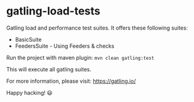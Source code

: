 # gatling-load-tests

Gatling load and performance test suites. It offers these following suites:

- BasicSuite
- FeedersSuite - Using Feeders & checks

Run the project with maven plugin: 
`mvn clean gatling:test`

This will execute all gatling suites.

For more information, please visit: https://gatling.io/

Happy hacking! :smiley:
